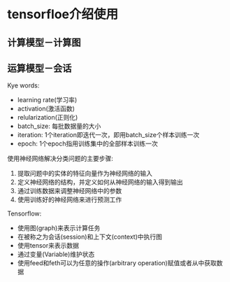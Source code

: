 # tensorfloe介绍使用

## 计算模型－计算图

## 运算模型－会话

Kye words:

- learning rate(学习率)
- activation(激活函数)
- relularization(正则化)
- batch_size: 每批数据量的大小
- iteration: 1个iteration即迭代一次，即用batch_size个样本训练一次
- epoch: 1个epoch指用训练集中的全部样本训练一次

使用神经网络解决分类问题的主要步骤:

1. 提取问题中的实体的特征向量作为神经网络的输入
2. 定义神经网络的结构，并定义如何从神经网络的输入得到输出
3. 通过训练数据来调整神经网络中的参数
4. 使用训练好的神经网络来进行预测工作

Tensorflow:

- 使用图(graph)来表示计算任务
- 在被称之为会话(session)和上下文(context)中执行图
- 使用tensor来表示数据
- 通过变量(Variable)维护状态
- 使用feed和feth可以为任意的操作(arbitrary operation)赋值或者从中获取数据
